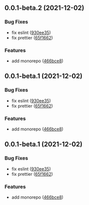 ## 0.0.1-beta.2 (2021-12-02)


### Bug Fixes

* fix eslint ([930ee35](https://github.com/sishenhei7/blog-monorepo/commit/930ee35e5adab3c9df2ff2931078f2439ea19d72))
* fix prettier ([65f1662](https://github.com/sishenhei7/blog-monorepo/commit/65f16626c427a12a68d95970628a8bde9d0abb75))


### Features

* add monorepo ([466bce8](https://github.com/sishenhei7/blog-monorepo/commit/466bce83ed90301f8154425d8ed08279a81a02a3))



## 0.0.1-beta.1 (2021-12-02)


### Bug Fixes

* fix eslint ([930ee35](https://github.com/sishenhei7/blog-monorepo/commit/930ee35e5adab3c9df2ff2931078f2439ea19d72))
* fix prettier ([65f1662](https://github.com/sishenhei7/blog-monorepo/commit/65f16626c427a12a68d95970628a8bde9d0abb75))


### Features

* add monorepo ([466bce8](https://github.com/sishenhei7/blog-monorepo/commit/466bce83ed90301f8154425d8ed08279a81a02a3))



## 0.0.1-beta.1 (2021-12-02)


### Bug Fixes

* fix eslint ([930ee35](https://github.com/sishenhei7/blog-monorepo/commit/930ee35e5adab3c9df2ff2931078f2439ea19d72))
* fix prettier ([65f1662](https://github.com/sishenhei7/blog-monorepo/commit/65f16626c427a12a68d95970628a8bde9d0abb75))


### Features

* add monorepo ([466bce8](https://github.com/sishenhei7/blog-monorepo/commit/466bce83ed90301f8154425d8ed08279a81a02a3))



